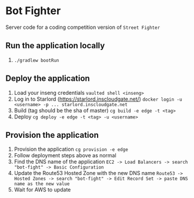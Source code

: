 # Bot Fighter

Server code for a coding competition version of `Street Fighter`

## Run the application locally
1. `./gradlew bootRun`

## Deploy the application
1. Load your inseng credentials
   `vaulted shell <inseng>`
1. Log in to Starlord (https://starlord.inscloudgate.net/)
   `docker login -u <username> -p ... starlord.inscloudgate.net`
1. Build (tag should be the sha of master)
   `cg build -e edge -t <tag>`
1. Deploy
   `cg deploy -e edge -t <tag> -u <username>`

## Provision the application
1. Provision the application
   `cg provision -e edge`
1. Follow deployment steps above as normal
1. Find the DNS name of the application
   `EC2 -> Load Balancers -> search "bot-fight" -> Basic Configuration`
1. Update the Route53 Hosted Zone with the new DNS name
   `Route53 -> Hosted Zones -> search "bot-fight" -> Edit Record Set -> paste DNS name as the new value`
1. Wait for AWS to update
